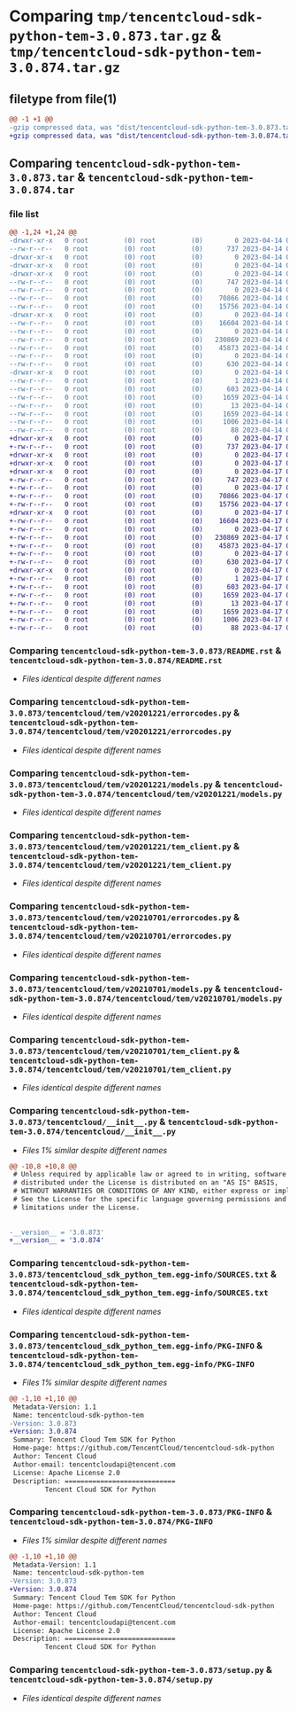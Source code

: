 # Comparing `tmp/tencentcloud-sdk-python-tem-3.0.873.tar.gz` & `tmp/tencentcloud-sdk-python-tem-3.0.874.tar.gz`

## filetype from file(1)

```diff
@@ -1 +1 @@
-gzip compressed data, was "dist/tencentcloud-sdk-python-tem-3.0.873.tar", last modified: Fri Apr 14 00:54:44 2023, max compression
+gzip compressed data, was "dist/tencentcloud-sdk-python-tem-3.0.874.tar", last modified: Mon Apr 17 00:51:09 2023, max compression
```

## Comparing `tencentcloud-sdk-python-tem-3.0.873.tar` & `tencentcloud-sdk-python-tem-3.0.874.tar`

### file list

```diff
@@ -1,24 +1,24 @@
-drwxr-xr-x   0 root         (0) root         (0)        0 2023-04-14 00:54:44.000000 tencentcloud-sdk-python-tem-3.0.873/
--rw-r--r--   0 root         (0) root         (0)      737 2023-04-14 00:54:43.000000 tencentcloud-sdk-python-tem-3.0.873/README.rst
-drwxr-xr-x   0 root         (0) root         (0)        0 2023-04-14 00:54:44.000000 tencentcloud-sdk-python-tem-3.0.873/tencentcloud/
-drwxr-xr-x   0 root         (0) root         (0)        0 2023-04-14 00:54:44.000000 tencentcloud-sdk-python-tem-3.0.873/tencentcloud/tem/
-drwxr-xr-x   0 root         (0) root         (0)        0 2023-04-14 00:54:44.000000 tencentcloud-sdk-python-tem-3.0.873/tencentcloud/tem/v20201221/
--rw-r--r--   0 root         (0) root         (0)      747 2023-04-14 00:54:43.000000 tencentcloud-sdk-python-tem-3.0.873/tencentcloud/tem/v20201221/errorcodes.py
--rw-r--r--   0 root         (0) root         (0)        0 2023-04-14 00:54:43.000000 tencentcloud-sdk-python-tem-3.0.873/tencentcloud/tem/v20201221/__init__.py
--rw-r--r--   0 root         (0) root         (0)    70866 2023-04-14 00:54:43.000000 tencentcloud-sdk-python-tem-3.0.873/tencentcloud/tem/v20201221/models.py
--rw-r--r--   0 root         (0) root         (0)    15756 2023-04-14 00:54:43.000000 tencentcloud-sdk-python-tem-3.0.873/tencentcloud/tem/v20201221/tem_client.py
-drwxr-xr-x   0 root         (0) root         (0)        0 2023-04-14 00:54:44.000000 tencentcloud-sdk-python-tem-3.0.873/tencentcloud/tem/v20210701/
--rw-r--r--   0 root         (0) root         (0)    16604 2023-04-14 00:54:43.000000 tencentcloud-sdk-python-tem-3.0.873/tencentcloud/tem/v20210701/errorcodes.py
--rw-r--r--   0 root         (0) root         (0)        0 2023-04-14 00:54:43.000000 tencentcloud-sdk-python-tem-3.0.873/tencentcloud/tem/v20210701/__init__.py
--rw-r--r--   0 root         (0) root         (0)   230869 2023-04-14 00:54:43.000000 tencentcloud-sdk-python-tem-3.0.873/tencentcloud/tem/v20210701/models.py
--rw-r--r--   0 root         (0) root         (0)    45873 2023-04-14 00:54:43.000000 tencentcloud-sdk-python-tem-3.0.873/tencentcloud/tem/v20210701/tem_client.py
--rw-r--r--   0 root         (0) root         (0)        0 2023-04-14 00:54:43.000000 tencentcloud-sdk-python-tem-3.0.873/tencentcloud/tem/__init__.py
--rw-r--r--   0 root         (0) root         (0)      630 2023-04-14 00:54:43.000000 tencentcloud-sdk-python-tem-3.0.873/tencentcloud/__init__.py
-drwxr-xr-x   0 root         (0) root         (0)        0 2023-04-14 00:54:44.000000 tencentcloud-sdk-python-tem-3.0.873/tencentcloud_sdk_python_tem.egg-info/
--rw-r--r--   0 root         (0) root         (0)        1 2023-04-14 00:54:44.000000 tencentcloud-sdk-python-tem-3.0.873/tencentcloud_sdk_python_tem.egg-info/dependency_links.txt
--rw-r--r--   0 root         (0) root         (0)      603 2023-04-14 00:54:44.000000 tencentcloud-sdk-python-tem-3.0.873/tencentcloud_sdk_python_tem.egg-info/SOURCES.txt
--rw-r--r--   0 root         (0) root         (0)     1659 2023-04-14 00:54:44.000000 tencentcloud-sdk-python-tem-3.0.873/tencentcloud_sdk_python_tem.egg-info/PKG-INFO
--rw-r--r--   0 root         (0) root         (0)       13 2023-04-14 00:54:44.000000 tencentcloud-sdk-python-tem-3.0.873/tencentcloud_sdk_python_tem.egg-info/top_level.txt
--rw-r--r--   0 root         (0) root         (0)     1659 2023-04-14 00:54:44.000000 tencentcloud-sdk-python-tem-3.0.873/PKG-INFO
--rw-r--r--   0 root         (0) root         (0)     1006 2023-04-14 00:54:43.000000 tencentcloud-sdk-python-tem-3.0.873/setup.py
--rw-r--r--   0 root         (0) root         (0)       88 2023-04-14 00:54:44.000000 tencentcloud-sdk-python-tem-3.0.873/setup.cfg
+drwxr-xr-x   0 root         (0) root         (0)        0 2023-04-17 00:51:09.000000 tencentcloud-sdk-python-tem-3.0.874/
+-rw-r--r--   0 root         (0) root         (0)      737 2023-04-17 00:51:09.000000 tencentcloud-sdk-python-tem-3.0.874/README.rst
+drwxr-xr-x   0 root         (0) root         (0)        0 2023-04-17 00:51:09.000000 tencentcloud-sdk-python-tem-3.0.874/tencentcloud/
+drwxr-xr-x   0 root         (0) root         (0)        0 2023-04-17 00:51:09.000000 tencentcloud-sdk-python-tem-3.0.874/tencentcloud/tem/
+drwxr-xr-x   0 root         (0) root         (0)        0 2023-04-17 00:51:09.000000 tencentcloud-sdk-python-tem-3.0.874/tencentcloud/tem/v20201221/
+-rw-r--r--   0 root         (0) root         (0)      747 2023-04-17 00:51:09.000000 tencentcloud-sdk-python-tem-3.0.874/tencentcloud/tem/v20201221/errorcodes.py
+-rw-r--r--   0 root         (0) root         (0)        0 2023-04-17 00:51:09.000000 tencentcloud-sdk-python-tem-3.0.874/tencentcloud/tem/v20201221/__init__.py
+-rw-r--r--   0 root         (0) root         (0)    70866 2023-04-17 00:51:09.000000 tencentcloud-sdk-python-tem-3.0.874/tencentcloud/tem/v20201221/models.py
+-rw-r--r--   0 root         (0) root         (0)    15756 2023-04-17 00:51:09.000000 tencentcloud-sdk-python-tem-3.0.874/tencentcloud/tem/v20201221/tem_client.py
+drwxr-xr-x   0 root         (0) root         (0)        0 2023-04-17 00:51:09.000000 tencentcloud-sdk-python-tem-3.0.874/tencentcloud/tem/v20210701/
+-rw-r--r--   0 root         (0) root         (0)    16604 2023-04-17 00:51:09.000000 tencentcloud-sdk-python-tem-3.0.874/tencentcloud/tem/v20210701/errorcodes.py
+-rw-r--r--   0 root         (0) root         (0)        0 2023-04-17 00:51:09.000000 tencentcloud-sdk-python-tem-3.0.874/tencentcloud/tem/v20210701/__init__.py
+-rw-r--r--   0 root         (0) root         (0)   230869 2023-04-17 00:51:09.000000 tencentcloud-sdk-python-tem-3.0.874/tencentcloud/tem/v20210701/models.py
+-rw-r--r--   0 root         (0) root         (0)    45873 2023-04-17 00:51:09.000000 tencentcloud-sdk-python-tem-3.0.874/tencentcloud/tem/v20210701/tem_client.py
+-rw-r--r--   0 root         (0) root         (0)        0 2023-04-17 00:51:09.000000 tencentcloud-sdk-python-tem-3.0.874/tencentcloud/tem/__init__.py
+-rw-r--r--   0 root         (0) root         (0)      630 2023-04-17 00:51:09.000000 tencentcloud-sdk-python-tem-3.0.874/tencentcloud/__init__.py
+drwxr-xr-x   0 root         (0) root         (0)        0 2023-04-17 00:51:09.000000 tencentcloud-sdk-python-tem-3.0.874/tencentcloud_sdk_python_tem.egg-info/
+-rw-r--r--   0 root         (0) root         (0)        1 2023-04-17 00:51:09.000000 tencentcloud-sdk-python-tem-3.0.874/tencentcloud_sdk_python_tem.egg-info/dependency_links.txt
+-rw-r--r--   0 root         (0) root         (0)      603 2023-04-17 00:51:09.000000 tencentcloud-sdk-python-tem-3.0.874/tencentcloud_sdk_python_tem.egg-info/SOURCES.txt
+-rw-r--r--   0 root         (0) root         (0)     1659 2023-04-17 00:51:09.000000 tencentcloud-sdk-python-tem-3.0.874/tencentcloud_sdk_python_tem.egg-info/PKG-INFO
+-rw-r--r--   0 root         (0) root         (0)       13 2023-04-17 00:51:09.000000 tencentcloud-sdk-python-tem-3.0.874/tencentcloud_sdk_python_tem.egg-info/top_level.txt
+-rw-r--r--   0 root         (0) root         (0)     1659 2023-04-17 00:51:09.000000 tencentcloud-sdk-python-tem-3.0.874/PKG-INFO
+-rw-r--r--   0 root         (0) root         (0)     1006 2023-04-17 00:51:09.000000 tencentcloud-sdk-python-tem-3.0.874/setup.py
+-rw-r--r--   0 root         (0) root         (0)       88 2023-04-17 00:51:09.000000 tencentcloud-sdk-python-tem-3.0.874/setup.cfg
```

### Comparing `tencentcloud-sdk-python-tem-3.0.873/README.rst` & `tencentcloud-sdk-python-tem-3.0.874/README.rst`

 * *Files identical despite different names*

### Comparing `tencentcloud-sdk-python-tem-3.0.873/tencentcloud/tem/v20201221/errorcodes.py` & `tencentcloud-sdk-python-tem-3.0.874/tencentcloud/tem/v20201221/errorcodes.py`

 * *Files identical despite different names*

### Comparing `tencentcloud-sdk-python-tem-3.0.873/tencentcloud/tem/v20201221/models.py` & `tencentcloud-sdk-python-tem-3.0.874/tencentcloud/tem/v20201221/models.py`

 * *Files identical despite different names*

### Comparing `tencentcloud-sdk-python-tem-3.0.873/tencentcloud/tem/v20201221/tem_client.py` & `tencentcloud-sdk-python-tem-3.0.874/tencentcloud/tem/v20201221/tem_client.py`

 * *Files identical despite different names*

### Comparing `tencentcloud-sdk-python-tem-3.0.873/tencentcloud/tem/v20210701/errorcodes.py` & `tencentcloud-sdk-python-tem-3.0.874/tencentcloud/tem/v20210701/errorcodes.py`

 * *Files identical despite different names*

### Comparing `tencentcloud-sdk-python-tem-3.0.873/tencentcloud/tem/v20210701/models.py` & `tencentcloud-sdk-python-tem-3.0.874/tencentcloud/tem/v20210701/models.py`

 * *Files identical despite different names*

### Comparing `tencentcloud-sdk-python-tem-3.0.873/tencentcloud/tem/v20210701/tem_client.py` & `tencentcloud-sdk-python-tem-3.0.874/tencentcloud/tem/v20210701/tem_client.py`

 * *Files identical despite different names*

### Comparing `tencentcloud-sdk-python-tem-3.0.873/tencentcloud/__init__.py` & `tencentcloud-sdk-python-tem-3.0.874/tencentcloud/__init__.py`

 * *Files 1% similar despite different names*

```diff
@@ -10,8 +10,8 @@
 # Unless required by applicable law or agreed to in writing, software
 # distributed under the License is distributed on an "AS IS" BASIS,
 # WITHOUT WARRANTIES OR CONDITIONS OF ANY KIND, either express or implied.
 # See the License for the specific language governing permissions and
 # limitations under the License.
 
 
-__version__ = '3.0.873'
+__version__ = '3.0.874'
```

### Comparing `tencentcloud-sdk-python-tem-3.0.873/tencentcloud_sdk_python_tem.egg-info/SOURCES.txt` & `tencentcloud-sdk-python-tem-3.0.874/tencentcloud_sdk_python_tem.egg-info/SOURCES.txt`

 * *Files identical despite different names*

### Comparing `tencentcloud-sdk-python-tem-3.0.873/tencentcloud_sdk_python_tem.egg-info/PKG-INFO` & `tencentcloud-sdk-python-tem-3.0.874/tencentcloud_sdk_python_tem.egg-info/PKG-INFO`

 * *Files 1% similar despite different names*

```diff
@@ -1,10 +1,10 @@
 Metadata-Version: 1.1
 Name: tencentcloud-sdk-python-tem
-Version: 3.0.873
+Version: 3.0.874
 Summary: Tencent Cloud Tem SDK for Python
 Home-page: https://github.com/TencentCloud/tencentcloud-sdk-python
 Author: Tencent Cloud
 Author-email: tencentcloudapi@tencent.com
 License: Apache License 2.0
 Description: ============================
         Tencent Cloud SDK for Python
```

### Comparing `tencentcloud-sdk-python-tem-3.0.873/PKG-INFO` & `tencentcloud-sdk-python-tem-3.0.874/PKG-INFO`

 * *Files 1% similar despite different names*

```diff
@@ -1,10 +1,10 @@
 Metadata-Version: 1.1
 Name: tencentcloud-sdk-python-tem
-Version: 3.0.873
+Version: 3.0.874
 Summary: Tencent Cloud Tem SDK for Python
 Home-page: https://github.com/TencentCloud/tencentcloud-sdk-python
 Author: Tencent Cloud
 Author-email: tencentcloudapi@tencent.com
 License: Apache License 2.0
 Description: ============================
         Tencent Cloud SDK for Python
```

### Comparing `tencentcloud-sdk-python-tem-3.0.873/setup.py` & `tencentcloud-sdk-python-tem-3.0.874/setup.py`

 * *Files identical despite different names*

